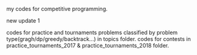 my codes for competitive programming.

new update 1


codes for practice and tournaments problems classified by problem type(gragh/dp/greedy/backtrack...) in topics folder.
codes for contests in practice_tournaments_2017 & practice_tournaments_2018 folder.

